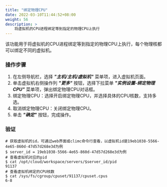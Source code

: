 ```yaml
---
title: "绑定物理CPU"
date: 2022-03-10T11:44:52+08:00
weight: 56
description: >
    将虚拟机的CPU进程绑定等到指定的物理CPU上执行
---
```


该功能用于将虚拟机的CPU进程绑定等到指定的物理CPU上执行，每个物理核都可以绑定不同的虚拟机。

### 操作步骤

1. 在左侧导航栏，选择 **_"主机/主机/虚拟机"_** 菜单项，进入虚拟机页面。
2. 单击虚拟机右侧操作列 **_"更多"_** 按钮，选择下拉菜单 **_"实例设置-绑定物理CPU"_** 菜单项，弹出绑定物理CPU对话框。
3. 绑定物理CPU：选择开启绑定物理CPU，并选择具体的CPU核数，支持多选。
4. 取消绑定物理CPU：关闭绑定物理CPU。
5. 单击 **_"确定"_** 按钮，完成操作。

### 验证

```
# 获取虚拟机的id，可通过web界面或climc命令行查看，以虚拟机id是19eb1038-5566-4e65-860d-47d57d268e3d为例
$ server_id = 19eb1038-5566-4e65-860d-47d57d268e3d为例
# 查看虚拟机对应的pid
$ cat /opt/cloud/workspace/servers/$server_id/pid
91137
# 查看虚拟机绑定的CPU核数
$ cat /sys/fs/cgroup/cpuset/91137/cpuset.cpus
6-8
```